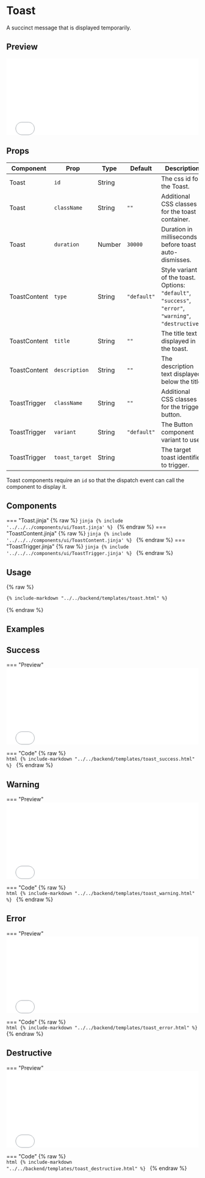 # Toast

A succinct message that is displayed temporarily.

## Preview

<iframe
src="{{ preview_url}}/components/toast"
style="width: 100%; height: 200px; border: none;">
</iframe>

## Props

| Component    | Prop           | Type   | Default     | Description                                                                                             |
|--------------|----------------|--------|-------------|---------------------------------------------------------------------------------------------------------|
| Toast        | `id`           | String |             | The css id for the Toast.                                                                               |
| Toast        | `className`    | String | `""`        | Additional CSS classes for the toast container.                                                         |
| Toast        | `duration`     | Number | `30000`     | Duration in milliseconds before toast auto-dismisses.                                                   |
| ToastContent | `type`         | String | `"default"` | Style variant of the toast. Options: `"default"`, `"success"`, `"error"`, `"warning"`, `"destructive"`. |
| ToastContent | `title`        | String | `""`        | The title text displayed in the toast.                                                                  |
| ToastContent | `description`  | String | `""`        | The description text displayed below the title.                                                         |
| ToastTrigger | `className`    | String | `""`        | Additional CSS classes for the trigger button.                                                          |
| ToastTrigger | `variant`      | String | `"default"` | The Button component variant to use.                                                                    |
| ToastTrigger | `toast_target` | String |             | The target toast identifier to trigger.                                                                 |

Toast components require an `id` so that the dispatch event can call the component to display it. 

## Components

=== "Toast.jinja"
    {% raw %}
    ```jinja
    {% include '../../../components/ui/Toast.jinja' %}
    ```
    {% endraw %}
=== "ToastContent.jinja"
    {% raw %}
    ```jinja
    {% include '../../../components/ui/ToastContent.jinja' %}
    ```
    {% endraw %}
=== "ToastTrigger.jinja"
    {% raw %}
    ```jinja
    {% include '../../../components/ui/ToastTrigger.jinja' %}
    ```
    {% endraw %}


## Usage
{% raw %}   

```html
{% include-markdown "../../backend/templates/toast.html" %}
```
{% endraw %}

## Examples

## Success

=== "Preview"
    <iframe
    src="{{ preview_url}}/components/toast?option=success"
    style="width: 100%; height: 200px; border: none;">
    </iframe>

=== "Code"
    {% raw %}   
    ```html
    {% include-markdown "../../backend/templates/toast_success.html" %}
    ```
    {% endraw %}   

## Warning

=== "Preview"
    <iframe
    src="{{ preview_url}}/components/toast?option=warning"
    style="width: 100%; height: 200px; border: none;">
    </iframe>

=== "Code"
    {% raw %}   
    ```html
    {% include-markdown "../../backend/templates/toast_warning.html" %}
    ```
    {% endraw %}   

## Error

=== "Preview"
    <iframe
    src="{{ preview_url}}/components/toast?option=error"
    style="width: 100%; height: 200px; border: none;">
    </iframe>

=== "Code"
    {% raw %}   
    ```html
    {% include-markdown "../../backend/templates/toast_error.html" %}
    ```
    {% endraw %}   

## Destructive

=== "Preview"
    <iframe
    src="{{ preview_url}}/components/toast?option=destructive"
    style="width: 100%; height: 200px; border: none;">
    </iframe>

=== "Code"
    {% raw %}   
    ```html
    {% include-markdown "../../backend/templates/toast_destructive.html" %}
    ```
    {% endraw %}   
